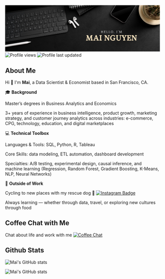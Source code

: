# 
![Mai's GitHub Banner](./assets/banner.png)
![Profile views](https://komarev.com/ghpvc/?username=your-github-xmainguyen&color=green)
![Profile last updated](https://img.shields.io/github/last-commit/xmainguyen/xmainguyen/main?label=Last%20updated&style=flat)
</div>


## About Me
Hi 👋 I'm **Mai**, a Data Scientist & Economist based in San Francisco, CA.

🎓 **Background**

Master’s degrees in Business Analytics and Economics

3+ years of experience in business intelligence, product growth, marketing strategy, and customer journey analytics across industries: e-commerce, CPG, technology, education, and digital marketplaces

💻 **Technical Toolbox**

Languages & Tools: SQL, Python, R, Tableau

Core Skills: data modeling, ETL automation, dashboard development

Specialties: A/B testing, experimental design, causal inference, and machine learning (Regression, Random Forest, Gradient Boosting, K-Means, NLP, Neural Networks)

🚴 **Outside of Work**

Cycling to new places with my rescue dog 🐶  [![Instagram Badge](https://img.shields.io/badge/-@dobby.onthego-DD2A7B?logo=instagram&logoColor=white&style=flat)](https://www.instagram.com/dobby.onthego)

Always learning — whether through data, travel, or exploring new cultures through food

## Coffee Chat with Me
Chat about life and work with me  [![Coffee Chat](https://img.shields.io/badge/Coffee%20Chat-%E2%98%95-yellow?style=flat&logoColor=white)](https://calendar.app.google/8XBUEKdCZgpz1XqE8)

## Github Stats
![Mai's GitHub stats](https://github-readme-stats.vercel.app/api?username=xmainguyen&show_icons=true)

![Mai's GitHub stats](https://github-readme-stats.vercel.app/api/top-langs/?username=xmainguyen&layout=compact)

